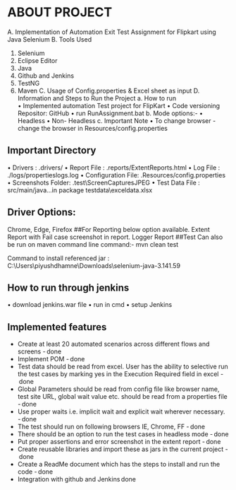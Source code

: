 # ABOUT PROJECT 

A.	Implementation of Automation Exit Test Assignment for Flipkart using Java Selenium
B.	Tools Used 
1.	Selenium 
2.	Eclipse Editor
3.	Java
4.	Github and Jenkins
5.	TestNG 
6.	Maven 
C.	Usage of Config.properties & Excel sheet as input
D.	Information and Steps to Run the Project
a.	How to run  
•	Implemented automation Test project for FlipKart
•	Code versioning Repositor: GitHub
•	run RunAssignment.bat 
b.	Mode options:-
•	Headless 
•	Non- Headless
c.	Important Note 
•	To change browser - change the browser in Resources/config.properties 

## Important Directory 
•	Drivers : .drivers/ 
•	Report File : .reports/ExtentReports.html 
•	Log File : ./logs/propertieslogs.log 
•	Configuration File: .Resources/config.properties 
•	Screenshots Folder: .test\ScreenCapturesJPEG 
•	Test Data File : src/main/java…in package testdata\exceldata.xlsx


## Driver Options:
Chrome, Edge, Firefox
##For Reporting below option available. Extent Report with Fail case screenshot in report. Logger Report
##Test Can also be run on maven command line command:- mvn clean test

Command to install referenced  jar : 
C:\Users\piyushdhamne\Downloads\selenium-java-3.141.59 
 
## How to run through jenkins 

•	download jenkins.war file 
•	run in cmd 
•	setup Jenkins 

 
## Implemented features 

*	Create at least 20 automated scenarios across different flows and screens - done 
*	Implement POM - done 
* Test data should be read from excel. User has the ability to selective run the test cases by marking yes in the Execution Required field in excel - done 
*	Global Parameters should be read from config file like browser name, test site URL, global wait value etc. should be read from a properties file - done 
*	Use proper waits i.e. implicit wait and explicit wait wherever necessary. - done 
*	The test should run on following browsers IE, Chrome, FF - done 
*	There should be an option to run the test cases in headless mode - done 
*	Put proper assertions and error screenshot in the extent report - done 
*	Create reusable libraries and import these as jars in the current project - done 
*	Create a ReadMe document which has the steps to install and run the code - done 
*	Integration with github and Jenkins done 
